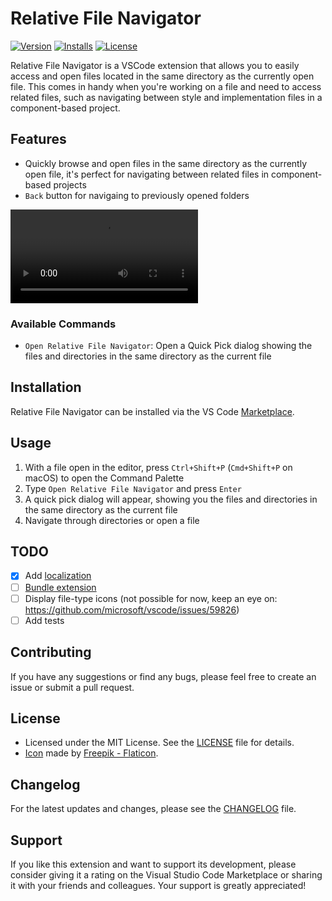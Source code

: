 # Relative File Navigator

[![Version](https://img.shields.io/visual-studio-marketplace/v/eduarbo.relative-file-navigator)](https://marketplace.visualstudio.com/items?itemName=eduarbo.relative-file-navigator)
[![Installs](https://img.shields.io/visual-studio-marketplace/i/eduarbo.relative-file-navigator)](https://marketplace.visualstudio.com/items?itemName=eduarbo.relative-file-navigator)
[![License](https://img.shields.io/github/license/eduarbo/vscode-relative-file-navigator)](https://github.com/eduarbo/vscode-relative-file-navigator/blob/main/LICENSE)

Relative File Navigator is a VSCode extension that allows you to easily access and open files located in the same directory as the currently open file. This comes in handy when you're working on a file and need to access related files, such as navigating between style and implementation files in a component-based project.

## Features

- Quickly browse and open files in the same directory as the currently open file, it's perfect for navigating between related files in component-based projects
- `Back` button for navigaing to previously opened folders

<video src="https://user-images.githubusercontent.com/335073/236550674-32b2edb1-5eef-4ff7-9615-7a15d6fbb643.mp4" controls title="Relative File Navigator extension Demo"></video>

### Available Commands

- `Open Relative File Navigator`: Open a Quick Pick dialog showing the files and directories in the same directory as the current file

## Installation

Relative File Navigator can be installed via the VS Code [Marketplace](https://marketplace.visualstudio.com/items?itemName=eduarbo.relative-file-navigator).

## Usage

1. With a file open in the editor, press `Ctrl+Shift+P` (`Cmd+Shift+P` on macOS) to open the Command Palette
2. Type `Open Relative File Navigator` and press `Enter`
3. A quick pick dialog will appear, showing you the files and directories in the same directory as the current file
4. Navigate through directories or open a file

## TODO
- [X] Add [localization](https://github.com/microsoft/vscode-l10n)
- [ ] [Bundle extension](https://aka.ms/vscode-bundle-extension)
- [ ] Display file-type icons (not possible for now, keep an eye on: https://github.com/microsoft/vscode/issues/59826)
- [ ] Add tests

## Contributing

If you have any suggestions or find any bugs, please feel free to create an issue or submit a pull request.

## License

- Licensed under the MIT License. See the [LICENSE](https://raw.githubusercontent.com/eduarbo/vscode-relative-file-navigator/main/LICENSE) file for details.
- [Icon](assets/icon.png) made by <a href="https://www.flaticon.com/free-icons/html" title="html icons">Freepik - Flaticon</a>.

## Changelog

For the latest updates and changes, please see the [CHANGELOG](CHANGELOG.md) file.

## Support

If you like this extension and want to support its development, please consider giving it a rating on the Visual Studio Code Marketplace or sharing it with your friends and colleagues. Your support is greatly appreciated!

